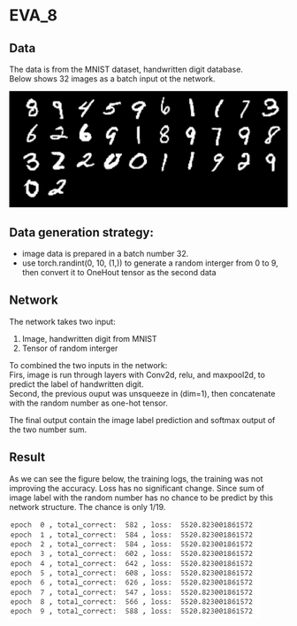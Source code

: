 # EVA_8
## Data
The data is from the MNIST dataset, handwritten digit database.  
Below shows 32 images as a batch input ot the network.  
  
![](images/batch32_MNIST.png)  
  
## Data generation strategy:
* image data is prepared in a batch number 32.  
* use torch.randint(0, 10, (1,)) to generate a random interger from 0 to 9, then convert it to OneHout tensor as the second data
  
## Network
The network takes two input:  
1.   Image, handwritten digit from MNIST  
2.   Tensor of random interger
  
To combined the two inputs in the network:  
Firs, image is run through layers with Conv2d, relu, and maxpool2d, to predict the label of handwritten digit.  
Second, the previous ouput was unsqueeze in (dim=1), then concatenate with the random number as one-hot tensor.  
  
The final output contain the image label prediction and softmax output of the two number sum.

## Result  
As we can see the figure below, the training logs, the training was not improving the accuracy. Loss has no significant change. Since sum of image label with the random number has no chance to be predict by this network structure. The chance is only 1/19.
  
![](images/training_loss.png)  
